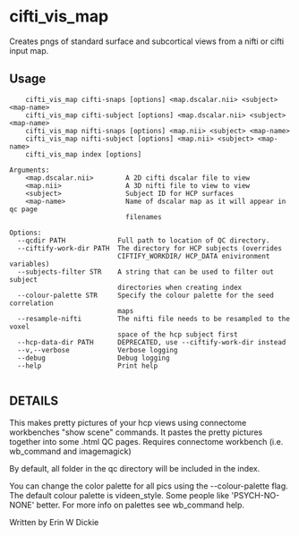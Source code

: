 # cifti_vis_map

Creates pngs of standard surface and subcortical views from a nifti or cifti
input map.

## Usage 
```
    cifti_vis_map cifti-snaps [options] <map.dscalar.nii> <subject> <map-name>
    cifti_vis_map cifti-subject [options] <map.dscalar.nii> <subject> <map-name>
    cifti_vis_map nifti-snaps [options] <map.nii> <subject> <map-name>
    cifti_vis_map nifti-subject [options] <map.nii> <subject> <map-name>
    cifti_vis_map index [options]

Arguments:
    <map.dscalar.nii>        A 2D cifti dscalar file to view
    <map.nii>                A 3D nifti file to view to view
    <subject>                Subject ID for HCP surfaces
    <map-name>               Name of dscalar map as it will appear in qc page
                             filenames

Options:
  --qcdir PATH             Full path to location of QC directory.
  --ciftify-work-dir PATH  The directory for HCP subjects (overrides
                           CIFTIFY_WORKDIR/ HCP_DATA enivironment variables)
  --subjects-filter STR    A string that can be used to filter out subject
                           directories when creating index
  --colour-palette STR     Specify the colour palette for the seed correlation
                           maps
  --resample-nifti         The nifti file needs to be resampled to the voxel
                           space of the hcp subject first
  --hcp-data-dir PATH      DEPRECATED, use --ciftify-work-dir instead
  --v,--verbose            Verbose logging
  --debug                  Debug logging
  --help                   Print help


```
## DETAILS 
This makes pretty pictures of your hcp views using connectome workbenches
"show scene" commands. It pastes the pretty pictures together into some .html
QC pages. Requires connectome workbench (i.e. wb_command and imagemagick)

By default, all folder in the qc directory will be included in the index.

You can change the color palette for all pics using the --colour-palette flag.
The default colour palette is videen_style. Some people like 'PSYCH-NO-NONE'
better. For more info on palettes see wb_command help.

Written by Erin W Dickie
